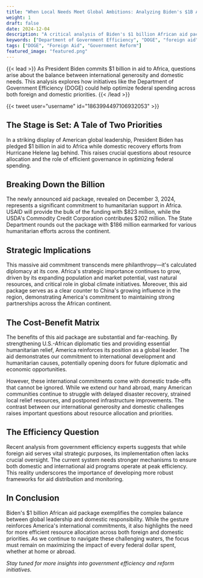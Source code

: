 ```yaml
---
title: "When Local Needs Meet Global Ambitions: Analyzing Biden's $1B African Aid Package"
weight: 1
draft: false
date: 2024-12-04
description: "A critical analysis of Biden's $1 billion African aid package and its implications for domestic spending priorities, examining the role of the Department of Government Efficiency (DOGE) in federal resource allocation."
keywords: ["Department of Government Efficiency", "DOGE", "foreign aid", "domestic spending", "government reform", "Biden administration", "Africa"]
tags: ["DOGE", "Foreign Aid", "Government Reform"]
featured_image: "featured.png"
---
```


{{< lead >}}
As President Biden commits $1 billion in aid to Africa, questions arise about the balance between international generosity and domestic needs. This analysis explores how initiatives like the Department of Government Efficiency (DOGE) could help optimize federal spending across both foreign and domestic priorities.
{{< /lead >}}

{{< tweet user="username" id="1863994497106932053" >}}

## The Stage is Set: A Tale of Two Priorities

In a striking display of American global leadership, President Biden has pledged $1 billion in aid to Africa while domestic recovery efforts from Hurricane Helene lag behind. This raises crucial questions about resource allocation and the role of efficient governance in optimizing federal spending.

## Breaking Down the Billion

The newly announced aid package, revealed on December 3, 2024, represents a significant commitment to humanitarian support in Africa. USAID will provide the bulk of the funding with $823 million, while the USDA's Commodity Credit Corporation contributes $202 million. The State Department rounds out the package with $186 million earmarked for various humanitarian efforts across the continent.

## Strategic Implications

This massive aid commitment transcends mere philanthropy—it's calculated diplomacy at its core. Africa's strategic importance continues to grow, driven by its expanding population and market potential, vast natural resources, and critical role in global climate initiatives. Moreover, this aid package serves as a clear counter to China's growing influence in the region, demonstrating America's commitment to maintaining strong partnerships across the African continent.

## The Cost-Benefit Matrix

The benefits of this aid package are substantial and far-reaching. By strengthening U.S.-African diplomatic ties and providing essential humanitarian relief, America reinforces its position as a global leader. The aid demonstrates our commitment to international development and humanitarian causes, potentially opening doors for future diplomatic and economic opportunities.

However, these international commitments come with domestic trade-offs that cannot be ignored. While we extend our hand abroad, many American communities continue to struggle with delayed disaster recovery, strained local relief resources, and postponed infrastructure improvements. The contrast between our international generosity and domestic challenges raises important questions about resource allocation and priorities.

## The Efficiency Question

Recent analysis from government efficiency experts suggests that while foreign aid serves vital strategic purposes, its implementation often lacks crucial oversight. The current system needs stronger mechanisms to ensure both domestic and international aid programs operate at peak efficiency. This reality underscores the importance of developing more robust frameworks for aid distribution and monitoring.

## In Conclusion

Biden's $1 billion African aid package exemplifies the complex balance between global leadership and domestic responsibility. While the gesture reinforces America's international commitments, it also highlights the need for more efficient resource allocation across both foreign and domestic priorities. As we continue to navigate these challenging waters, the focus must remain on maximizing the impact of every federal dollar spent, whether at home or abroad.

*Stay tuned for more insights into government efficiency and reform initiatives.*